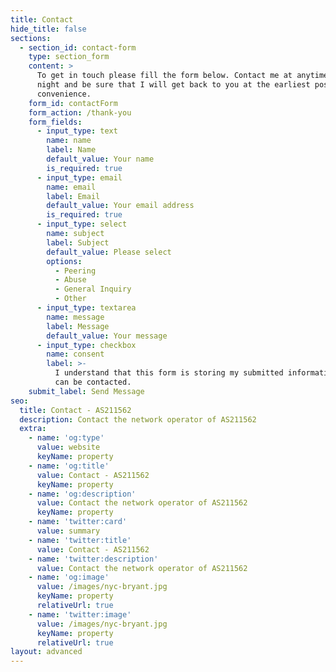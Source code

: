 ```yaml
---
title: Contact
hide_title: false
sections:
  - section_id: contact-form
    type: section_form
    content: >
      To get in touch please fill the form below. Contact me at anytime day or
      night and be sure that I will get back to you at the earliest possible
      convenience.
    form_id: contactForm
    form_action: /thank-you
    form_fields:
      - input_type: text
        name: name
        label: Name
        default_value: Your name
        is_required: true
      - input_type: email
        name: email
        label: Email
        default_value: Your email address
        is_required: true
      - input_type: select
        name: subject
        label: Subject
        default_value: Please select
        options:
          - Peering
          - Abuse
          - General Inquiry
          - Other
      - input_type: textarea
        name: message
        label: Message
        default_value: Your message
      - input_type: checkbox
        name: consent
        label: >-
          I understand that this form is storing my submitted information so I
          can be contacted.
    submit_label: Send Message
seo:
  title: Contact - AS211562
  description: Contact the network operator of AS211562
  extra:
    - name: 'og:type'
      value: website
      keyName: property
    - name: 'og:title'
      value: Contact - AS211562
      keyName: property
    - name: 'og:description'
      value: Contact the network operator of AS211562
      keyName: property
    - name: 'twitter:card'
      value: summary
    - name: 'twitter:title'
      value: Contact - AS211562
    - name: 'twitter:description'
      value: Contact the network operator of AS211562
    - name: 'og:image'
      value: /images/nyc-bryant.jpg
      keyName: property
      relativeUrl: true
    - name: 'twitter:image'
      value: /images/nyc-bryant.jpg
      keyName: property
      relativeUrl: true
layout: advanced
---
```

